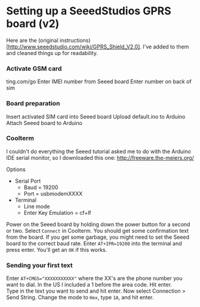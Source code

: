 # Setting up a SeeedStudios GPRS board (v2)
Here are the (original instructions)[http://www.seeedstudio.com/wiki/GPRS_Shield_V2.0]. 
I've added to them and cleaned things up for readability.

### Activate GSM card

ting.com/go
Enter IMEI number from Seeed board
Enter number on back of sim

### Board preparation

Insert activated SIM card into Seeed board
Upload default.ino to Arduino
Attach Seeed board to Arduino

### Coolterm

I couldn't do everything the Seeed tutorial asked me to do with the
Arduino IDE serial monitor, so I downloaded this one:
http://freeware.the-meiers.org/  

Options  
* Serial Port  
  * Baud = 19200  
  * Port = usbmodemXXXX  
* Terminal  
  * Line mode
  * Enter Key Emulation = cf+lf  
  
Power on the Seeed board by holding down the power button for a second
or two. Select `Connect` in Coolterm. You should get some confirmation
text from the board. If you get some garbage, you might need to set the Seeed board to the
correct baud rate. Enter `AT+IPR=19200` into the terminal and press
enter. You'll get an `OK` if this works.

### Sending your first text

Enter `AT+CMGS="XXXXXXXXXXX"` where the XX's are the phone number you
want to dial. In the US I included a 1 before the area code. Hit enter.  
Type in the text you want to send and hit enter.
Now select Connection > Send String. Change the mode to `Hex`, type `1A`, and hit enter.

  
